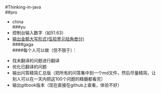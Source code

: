 #Thinking-in-java  
##pro  
* china   
###yu
* 控制台输入数字（如51.63）
* [输出金额大写形式(伍拾壹元陆角叁分)](http://www.hoopchina.com)  
####gaga  
####每个人可以做（但不限于）：
- 找未翻译的问题进行翻译
- 优化已翻译的问题
- 输出问答精简汇总版（把所有的问答集中到一个md文件，然后尽量精简，让别人可以在一天内把这100个问题的精髓都看完）
- 输出gitbook版本（现在直接在github上查看，体验不好）

